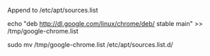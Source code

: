 Append to /etc/apt/sources.list

echo "deb http://dl.google.com/linux/chrome/deb/ stable main" >> /tmp/google-chrome.list

sudo mv /tmp/google-chrome.list /etc/apt/sources.list.d/
